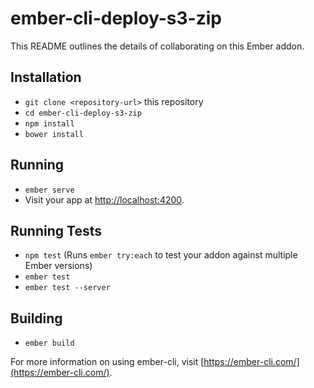 # ember-cli-deploy-s3-zip

This README outlines the details of collaborating on this Ember addon.

## Installation

* `git clone <repository-url>` this repository
* `cd ember-cli-deploy-s3-zip`
* `npm install`
* `bower install`

## Running

* `ember serve`
* Visit your app at [http://localhost:4200](http://localhost:4200).

## Running Tests

* `npm test` (Runs `ember try:each` to test your addon against multiple Ember versions)
* `ember test`
* `ember test --server`

## Building

* `ember build`

For more information on using ember-cli, visit [https://ember-cli.com/](https://ember-cli.com/).
